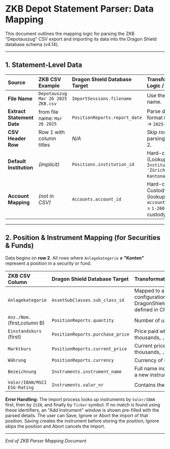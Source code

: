 # ZKB Depot Statement Parser: Data Mapping

This document outlines the mapping logic for parsing the ZKB "Depotauszug" CSV export and importing its data into the Dragon Shield database schema (v4.14).

---

## 1. Statement-Level Data

| Source                              | ZKB CSV Example                          | Dragon Shield Database Target                 | Transformation / Logic / Notes                                                       |
|:------------------------------------|:-----------------------------------------|:-----------------------------------------------|:-------------------------------------------------------------------------------------|
| **File Name**                       | `Depotauszug Mar 26 2025 ZKB.csv`         | `ImportSessions.filename`                     | Use the full file name.                                                               |
| **Extract Statement Date**          | from file name: `Mar 26 2025`            | `PositionReports.report_date`                 | Parse date with format `MMM DD YYYY` → `2025-03-26`.                                  |
| **CSV Header Row**                  | Row 1 with column titles                 | *N/A*                                         | Skip row 1; begin parsing data at row 2.                                              |
| **Default Institution**             | *(implicit)*                             | `Positions.institution_id`                    | Hard-code to ZKB. (Lookup via `Institutions.name = 'Züricher Kantonalbank ZKB'`.)                             |
| **Account Mapping**                 | *(not in CSV)*                           | `Accounts.account_id`                         | Hard-code to ZKB Custody Account. (lookup via `account_number.name` = `1-2600-01180149` in custody account.         |

---

## 2. Position & Instrument Mapping (for Securities & Funds)

Data begins on **row 2**. All rows where `Anlagekategorie` **≠ "Konten"** represent a position in a security or fund.

| ZKB CSV Column               | Dragon Shield Database Target           | Transformation / Logic / Notes                                                                    |
|:-----------------------------|:----------------------------------------|:--------------------------------------------------------------------------------------------------|
| `Anlagekategorie`            | `AssetSubClasses.sub_class_id`          | Mapped to an AssetSubClasses.sub_class_id via a configuration map in DragonShield/docs/AssetClassDefinitionConcept.md defined in Chapter "8. ZKB Mapping"                                                                                |
| `Anz./Nom.` (first,column B) | `PositionReports.quantity`              | Number of units. Parse as float.                                                                  |
| `Einstandskurs` (first)      | `PositionReports.purchase_price`        | Price paid when first bought. Strip separators (e.g. `.` thousands, `,` decimal) and parse float. |
| `Marktkurs`                  | `PositionReports.current_price`         | Current price per unit. Strip separators (e.g. `.` thousands, `,` decimal) and parse float.       |
| `Währung`                    | `PositionReports.currency`              | Currency of instrument position.                                                                  |
| `Bezeichnung`                | `Instruments.instrument_name`           | Full name including issue details. Only used, if this is a new instrument                         |
| `Valor/IBAN/MSCI ESG-Rating` | `Instruments.valor_nr`                  | Contains the Valoren number .                                                                     |

**Error Handling:** The import process looks up instruments by `Valor/IBAN` first, then by `ISIN`, and finally by `Ticker` symbol. If no match is found using these identifiers, an "Add Instrument" window is shown pre-filled with the parsed details. The user can Save, Ignore or Abort the import of that position. Saving creates the instrument before storing the position; Ignore skips the position and Abort cancels the import.

---

*End of ZKB Parser Mapping Document*

